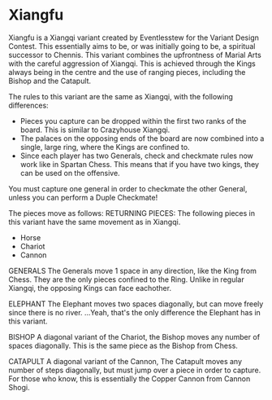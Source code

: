 # Xiangfu

Xiangfu is a Xiangqi variant created by Eventlesstew for the Variant Design Contest.
This essentially aims to be, or was initially going to be, a spiritual successor to Chennis. This variant combines the upfrontness of Marial Arts with the careful aggression of Xiangqi. This is achieved through the Kings always being in the centre and the use of ranging pieces, including the Bishop and the Catapult.

The rules to this variant are the same as Xiangqi, with the following differences:
- Pieces you capture can be dropped within the first two ranks of the board. This is similar to Crazyhouse Xiangqi.
- The palaces on the opposing ends of the board are now combined into a single, large ring, where the Kings are confined to.
- Since each player has two Generals, check and checkmate rules now work like in Spartan Chess. This means that if you have two kings, they can be used on the offensive.

You must capture one general in order to checkmate the other General, unless you can perform a Duple Checkmate!

The pieces move as follows:
RETURNING PIECES:
The following pieces in this variant have the same movement as in Xiangqi.
- Horse
- Chariot
- Cannon

GENERALS
The Generals move 1 space in any direction, like the King from Chess. They are the only pieces confined to the Ring.
Unlike in regular Xiangqi, the opposing Kings can face eachother.

ELEPHANT
The Elephant moves two spaces diagonally, but can move freely since there is no river.
...Yeah, that's the only difference the Elephant has in this variant.

BISHOP
A diagonal variant of the Chariot, the Bishop moves any number of spaces diagonally. This is the same piece as the Bishop from Chess.

CATAPULT
A diagonal variant of the Cannon, The Catapult moves any number of steps diagonally, but must jump over a piece in order to capture. For those who know, this is essentially the Copper Cannon from Cannon Shogi.